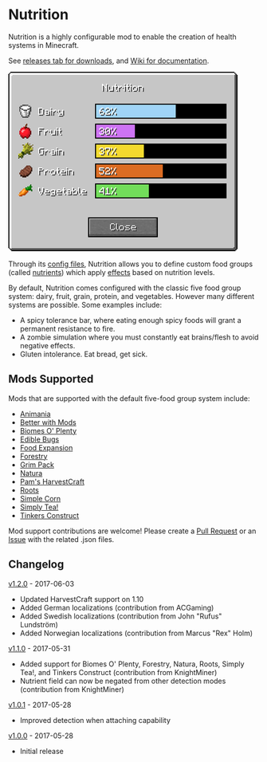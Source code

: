 # Nutrition

Nutrition is a highly configurable mod to enable the creation of health systems in Minecraft.

See [releases tab for downloads](https://github.com/WesCook/Nutrition/releases), and [Wiki for documentation](https://github.com/WesCook/Nutrition/wiki).

![Nutrition GUI](screenshots/gui.png "Nutrition GUI")

Through its [config files](https://github.com/WesCook/Nutrition/wiki/Configuration), Nutrition allows you to define custom food groups (called [nutrients](https://github.com/WesCook/Nutrition/wiki/Nutrients)) which apply [effects](https://github.com/WesCook/Nutrition/wiki/Effects) based on nutrition levels.

By default, Nutrition comes configured with the classic five food group system: dairy, fruit, grain, protein, and vegetables.  However many different systems are possible.  Some examples include:

* A spicy tolerance bar, where eating enough spicy foods will grant a permanent resistance to fire.
* A zombie simulation where you must constantly eat brains/flesh to avoid negative effects.
* Gluten intolerance.  Eat bread, get sick.

## Mods Supported

Mods that are supported with the default five-food group system include:

* [Animania](https://minecraft.curseforge.com/projects/animania)
* [Better with Mods](https://minecraft.curseforge.com/projects/better-with-mods)
* [Biomes O' Plenty](https://minecraft.curseforge.com/projects/biomes-o-plenty)
* [Edible Bugs](https://minecraft.curseforge.com/projects/edible-bugs)
* [Food Expansion](https://minecraft.curseforge.com/projects/food-expansion)
* [Forestry](https://minecraft.curseforge.com/projects/forestry)
* [Grim Pack](https://minecraft.curseforge.com/projects/grim-pack)
* [Natura](https://minecraft.curseforge.com/projects/natura)
* [Pam's HarvestCraft](https://minecraft.curseforge.com/projects/pams-harvestcraft)
* [Roots](https://minecraft.curseforge.com/projects/roots)
* [Simple Corn](https://minecraft.curseforge.com/projects/simple-corn)
* [Simply Tea!](https://minecraft.curseforge.com/projects/simply-tea)
* [Tinkers Construct](https://minecraft.curseforge.com/projects/tinkers-construct)

Mod support contributions are welcome!  Please create a [Pull Request](https://github.com/WesCook/Nutrition/pulls) or an [Issue](https://github.com/WesCook/Nutrition/issues) with the related .json files.

## Changelog

[v1.2.0](https://github.com/WesCook/Nutrition/releases/tag/v1.2.0) - 2017-06-03

* Updated HarvestCraft support on 1.10
* Added German localizations (contribution from ACGaming)
* Added Swedish localizations (contribution from John "Rufus" Lundström)
* Added Norwegian localizations (contribution from Marcus "Rex" Holm)

[v1.1.0](https://github.com/WesCook/Nutrition/releases/tag/v1.1.0) - 2017-05-31

* Added support for Biomes O' Plenty, Forestry, Natura, Roots, Simply Tea!, and Tinkers Construct (contribution from KnightMiner)
* Nutrient field can now be negated from other detection modes (contribution from KnightMiner)

[v1.0.1](https://github.com/WesCook/Nutrition/releases/tag/v1.0.1) - 2017-05-28

* Improved detection when attaching capability

[v1.0.0](https://github.com/WesCook/Nutrition/releases/tag/v1.0.0) - 2017-05-28

* Initial release
